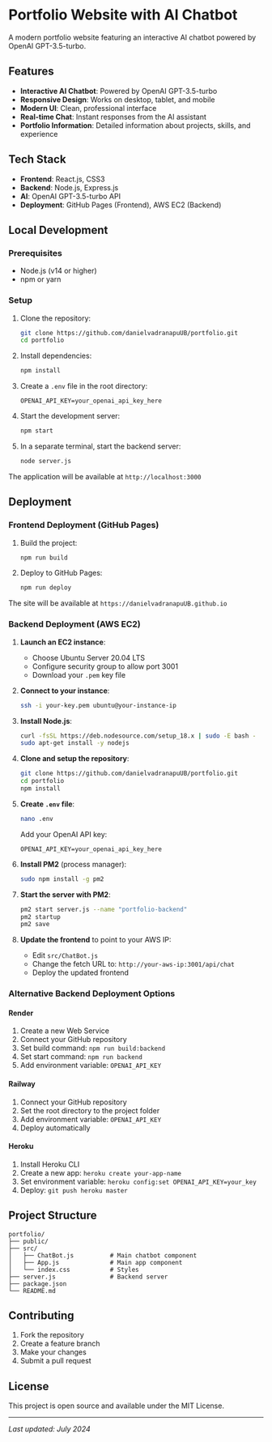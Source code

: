 # Portfolio Website with AI Chatbot

A modern portfolio website featuring an interactive AI chatbot powered by OpenAI GPT-3.5-turbo.

## Features

- **Interactive AI Chatbot**: Powered by OpenAI GPT-3.5-turbo
- **Responsive Design**: Works on desktop, tablet, and mobile
- **Modern UI**: Clean, professional interface
- **Real-time Chat**: Instant responses from the AI assistant
- **Portfolio Information**: Detailed information about projects, skills, and experience

## Tech Stack

- **Frontend**: React.js, CSS3
- **Backend**: Node.js, Express.js
- **AI**: OpenAI GPT-3.5-turbo API
- **Deployment**: GitHub Pages (Frontend), AWS EC2 (Backend)

## Local Development

### Prerequisites
- Node.js (v14 or higher)
- npm or yarn

### Setup
1. Clone the repository:
   ```bash
   git clone https://github.com/danielvadranapuUB/portfolio.git
   cd portfolio
   ```

2. Install dependencies:
   ```bash
   npm install
   ```

3. Create a `.env` file in the root directory:
   ```
   OPENAI_API_KEY=your_openai_api_key_here
   ```

4. Start the development server:
   ```bash
   npm start
   ```

5. In a separate terminal, start the backend server:
   ```bash
   node server.js
   ```

The application will be available at `http://localhost:3000`

## Deployment

### Frontend Deployment (GitHub Pages)

1. Build the project:
   ```bash
   npm run build
   ```

2. Deploy to GitHub Pages:
   ```bash
   npm run deploy
   ```

The site will be available at `https://danielvadranapuUB.github.io`

### Backend Deployment (AWS EC2)

1. **Launch an EC2 instance**:
   - Choose Ubuntu Server 20.04 LTS
   - Configure security group to allow port 3001
   - Download your `.pem` key file

2. **Connect to your instance**:
   ```bash
   ssh -i your-key.pem ubuntu@your-instance-ip
   ```

3. **Install Node.js**:
   ```bash
   curl -fsSL https://deb.nodesource.com/setup_18.x | sudo -E bash -
   sudo apt-get install -y nodejs
   ```

4. **Clone and setup the repository**:
   ```bash
   git clone https://github.com/danielvadranapuUB/portfolio.git
   cd portfolio
   npm install
   ```

5. **Create `.env` file**:
   ```bash
   nano .env
   ```
   Add your OpenAI API key:
   ```
   OPENAI_API_KEY=your_openai_api_key_here
   ```

6. **Install PM2** (process manager):
   ```bash
   sudo npm install -g pm2
   ```

7. **Start the server with PM2**:
   ```bash
   pm2 start server.js --name "portfolio-backend"
   pm2 startup
   pm2 save
   ```

8. **Update the frontend** to point to your AWS IP:
   - Edit `src/ChatBot.js`
   - Change the fetch URL to: `http://your-aws-ip:3001/api/chat`
   - Deploy the updated frontend

### Alternative Backend Deployment Options

#### Render
1. Create a new Web Service
2. Connect your GitHub repository
3. Set build command: `npm run build:backend`
4. Set start command: `npm run backend`
5. Add environment variable: `OPENAI_API_KEY`

#### Railway
1. Connect your GitHub repository
2. Set the root directory to the project folder
3. Add environment variable: `OPENAI_API_KEY`
4. Deploy automatically

#### Heroku
1. Install Heroku CLI
2. Create a new app: `heroku create your-app-name`
3. Set environment variable: `heroku config:set OPENAI_API_KEY=your_key`
4. Deploy: `git push heroku master`

## Project Structure

```
portfolio/
├── public/
├── src/
│   ├── ChatBot.js          # Main chatbot component
│   ├── App.js              # Main app component
│   └── index.css           # Styles
├── server.js               # Backend server
├── package.json
└── README.md
```

## Contributing

1. Fork the repository
2. Create a feature branch
3. Make your changes
4. Submit a pull request

## License

This project is open source and available under the MIT License.

---

*Last updated: July 2024*
